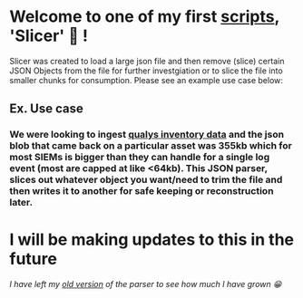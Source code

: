 # Welcome to one of my first [scripts](/jsonParser/slicer.py), 'Slicer' :knife: ! 

Slicer was created to load a large json file and then remove (slice) certain JSON Objects from the file for further investgiation or to slice the file into smaller chunks for consumption. Please see an example use case below:

## Ex. Use case

### We were looking to ingest [qualys inventory data](https://www.qualys.com/docs/qualys-asset-management-tagging-api-v2-user-guide.pdf) and the json blob that came back on a particular asset was 355kb which for most SIEMs is bigger than they can handle for a single log event (most are capped at like <64kb). This JSON parser, slices out whatever object you want/need to trim the file and then writes it to another for safe keeping or reconstruction later.  




#  **I will be making updates to this in the future**

*I have left my [old version](/jsonParser/v1/json_slicer.py) of the parser to see how much I have grown :grin:*
